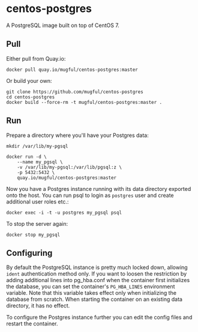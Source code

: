 centos-postgres
===============

A PostgreSQL image built on top of CentOS 7.

Pull
----

Either pull from Quay.io:

    docker pull quay.io/mugful/centos-postgres:master

Or build your own:

    git clone https://github.com/mugful/centos-postgres
    cd centos-postgres
    docker build --force-rm -t mugful/centos-postgres:master .

Run
---

Prepare a directory where you'll have your Postgres data:

    mkdir /var/lib/my-pgsql

    docker run -d \
        --name my_pgsql \
        -v /var/lib/my-pgsql:/var/lib/pgsql:z \
        -p 5432:5432 \
        quay.io/mugful/centos-postgres:master

Now you have a Postgres instance running with its data directory
exported onto the host. You can run psql to login as `postgres` user
and create additional user roles etc.:

    docker exec -i -t -u postgres my_pgsql psql

To stop the server again:

    docker stop my_pgsql

Configuring
-----------

By default the PostgreSQL instance is pretty much locked down,
allowing `ident` authentication method only. If you want to loosen the
restriction by adding additional lines into pg_hba.conf when the
container first initializes the database, you can set the container's
`PG_HBA_LINES` environment variable. Note that this variable takes
effect only when initializing the database from scratch. When starting
the container on an existing data directory, it has no effect.

To configure the Postgres instance further you can edit the config
files and restart the container.
